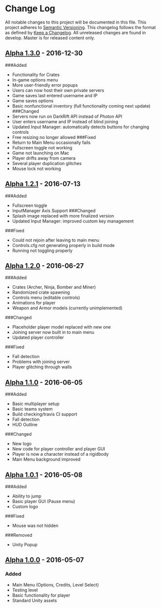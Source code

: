 # Change Log
All notable changes to this project will be documented in this file.
This project adheres to [Semantic Versioning](http://semver.org/).
This changelog follows the format as defined by [Keep a Changelog](http://keepachangelog.com/).
All unreleased changes are found in develop. Master is for released content only.

## [Alpha 1.3.0] - 2016-12-30
###Added
 - Functionality for Crates
 - In-game options menu
 - More user-friendly error popups
 - Users can now host their own private servers
 - Game saves last entered username and IP
 - Game saves options
 - Basic nonfunctional inventory (full functionality coming next update)
###Changed
 - Servers now run on DarkRift API instead of Photon API
 - User enters username and IP instead of blind joining
 - Updated Input Manager: automatically detects buttons for changing controls
 - Free resizing no longer allowed
###Fixed
 - Return to Main Menu occasionally fails
 - Fullscreen toggle not working
 - Game not launching on Mac
 - Player drifts away from camera
 - Several player duplication glitches
 - Mouse lock not working
 
## [Alpha 1.2.1] - 2016-07-13
###Added
 - Fullscreen toggle
 - InputManager Axis Support
###Changed
 - Splash image replaced with more finalized version
 - Updated Input Manager: improved custom key management

###Fixed
 - Could not rejoin after leaving to main menu
 - Controls.cfg not generating properly in build mode
 - Running not toggling properly
 
## [Alpha 1.2.0] - 2016-06-27
###Added
- Crates (Archer, Ninja, Bomber and Miner)
- Randomized crate spawning
- Controls menu (editable controls)
- Animations for player
- Weapon and Armor models (currently unimplemented)

###Changed
 - Placeholder player model replaced with new one
 - Joining server now built in to main menu
 - Updated player controller
 
###Fixed
 - Fall detection
 - Problems with joining server 
 - Player glitching through walls
 
## [Alpha 1.1.0] - 2016-06-05
###Added
- Basic multiplayer setup
- Basic teams system
- Build checking/travis CI support
- Fall detection
- HUD Outline

###Changed
 - New logo
 - New code for player controller and player GUI
 - Player is now a character instead of a rigidbody
 - Main Menu background improved
 

## [Alpha 1.0.1] - 2016-05-08
###Added
 - Ability to jump
 - Basic player GUI (Pause menu)
 - Custom logo
 
###Fixed
 - Mouse was not hidden

###Removed
 - Unity Popup

## [Alpha 1.0.0] - 2016-05-07
### Added
- Main Menu (Options, Credits, Level Select)
- Testing level
- Basic functionality for player
- Standard Unity assets


[Alpha 1.0.0]: https://github.com/FewdpewGames/unity-game/releases/tag/v1.0.0-alpha
[Alpha 1.0.1]: https://github.com/FewdpewGames/unity-game/releases/tag/v1.0.1-alpha
[Alpha 1.1.0]: https://github.com/FewdpewGames/unity-game/releases/tag/v1.1.0-alpha
[Alpha 1.2.0]: https://github.com/FewdpewGames/unity-game/releases/tag/v1.2.0-alpha
[Alpha 1.2.1]: https://github.com/FewdpewGames/unity-game/releases/tag/v1.2.1-alpha
[Alpha 1.3.0]: https://github.com/FewdpewGames/unity-game/releases/tag/v1.3.0-alpha


<!---
[//]: # ## [X.y.z] - YYYY-MM-DD
[//]: # ### Added, Changed, Removed, Deprecated, Fixed, Security


[//]: # [Unreleased]: https://github.com/olivierlacan/keep-a-changelog/compare/v0.3.0...HEAD
[//]: # [0.3.0]: https://github.com/olivierlacan/keep-a-changelog/compare/v0.2.0...v0.3.0
-->

